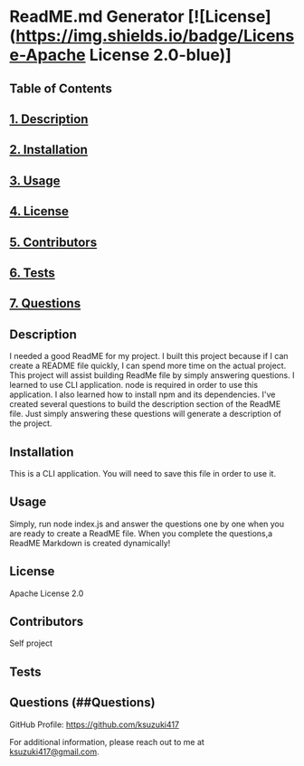 # ReadME.md Generator [![License](https://img.shields.io/badge/License-Apache License 2.0-blue)]

  ## Table of Contents
  ## [1. Description](#Description)
  ## [2. Installation](##Installation)
  ## [3. Usage](##Usage)
  ## [4. License](#License)
  ## [5. Contributors](##Contributors)
  ## [6. Tests](##Tests)
  ## [7. Questions](##Questions)

  ## Description
  I needed a good ReadME for my project. I built this project because if I can create a README file quickly, I can spend more time on the actual project. This project will assist building ReadMe file by simply answering questions. I learned to use CLI application. node is required in order to use this application. I also learned how to install npm and its dependencies. I've created several questions to build the description section of the ReadME file. Just simply answering these questions will generate a description of the project.
  

  ## Installation 
  This is a CLI application. You will need to save this file in order to use it.

  ## Usage
  Simply, run node index.js and answer the questions one by one when you are ready to create a ReadME file. When you complete the questions,a ReadME Markdown is created dynamically!

  ## License
  Apache License 2.0

  ## Contributors
  Self project

  ## Tests
  

  ## Questions (##Questions)
  GitHub Profile: https://github.com/ksuzuki417

  For additional information, please reach out to me at ksuzuki417@gmail.com.
